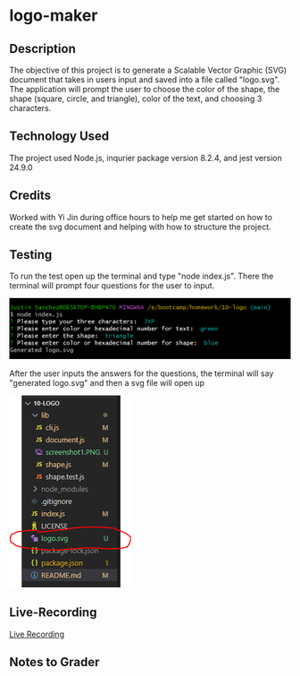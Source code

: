 # logo-maker

## Description
The objective of this project is to generate a Scalable Vector Graphic (SVG) document that takes in users input and saved into a file called "logo.svg". The application will
prompt the user to choose the color of the shape, the shape (square, circle, and triangle), color of the text, and choosing 3 characters. 

## Technology Used
The project used Node.js, inqurier package version 8.2.4, and jest version 24.9.0

## Credits
Worked with Yi Jin during office hours to help me get started on how to create the svg document and helping with how to structure the project. 

## Testing
To run the test open up the terminal and type "node index.js". There the terminal will prompt four questions for the user to input.

![alt text](./lib/screenshot1.PNG)

After the user inputs the answers for the questions, the terminal will say "generated logo.svg" and then a svg file will open up

![alt text](./lib/screenshot2.PNG)

## Live-Recording
[Live Recording](https://drive.google.com/file/d/1EfMLpg1AVKcq9epXNoA1fxX-QDjMwidH/view)

## Notes to Grader